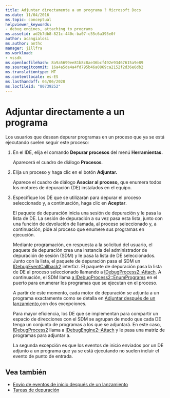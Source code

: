 ```yaml
---
title: Adjuntar directamente a un programa ? Microsoft Docs
ms.date: 11/04/2016
ms.topic: conceptual
helpviewer_keywords:
- debug engines, attaching to programs
ms.assetid: ad2b7db8-821c-440c-ba07-c55c6a395e0f
author: acangialosi
ms.author: anthc
manager: jillfra
ms.workload:
- vssdk
ms.openlocfilehash: 8a9a5699ee81b8c8ae36bcf492e93467615a9e89
ms.sourcegitcommit: 16a4a5da4a4fd795b46a0869ca2152f2d36e6db2
ms.translationtype: MT
ms.contentlocale: es-ES
ms.lasthandoff: 04/06/2020
ms.locfileid: "80739252"
---
```

# <a name="attach-directly-to-a-program"></a>Adjuntar directamente a un programa
Los usuarios que desean depurar programas en un proceso que ya se está ejecutando suelen seguir este proceso:

1. En el IDE, elija el comando **Depurar procesos** del menú **Herramientas.**

    Aparecerá el cuadro de diálogo **Procesos**.

2. Elija un proceso y haga clic en el botón **Adjuntar.**

    Aparece el cuadro de diálogo **Asociar al proceso,** que enumera todos los motores de depuración (DE) instalados en el equipo.

3. Especifique los DE que se utilizarán para depurar el proceso seleccionado y, a continuación, haga clic en **Aceptar**.

   El paquete de depuración inicia una sesión de depuración y le pasa la lista de DE. La sesión de depuración a su vez pasa esta lista, junto con una función de devolución de llamada, al proceso seleccionado y, a continuación, pide al proceso que enumere sus programas en ejecución.

   Mediante programación, en respuesta a la solicitud del usuario, el paquete de depuración crea una instancia del administrador de depuración de sesión (SDM) y le pasa la lista de DE seleccionados. Junto con la lista, el paquete de depuración pasa el SDM un [IDebugEventCallback2](../../extensibility/debugger/reference/idebugeventcallback2.md) interfaz. El paquete de depuración pasa la lista de DE al proceso seleccionado llamando a [IDebugProcess2::Attach](../../extensibility/debugger/reference/idebugprocess2-attach.md). A continuación, el SDM llama [a IDebugProcess2::EnumPrograms](../../extensibility/debugger/reference/idebugprocess2-enumprograms.md) en el puerto para enumerar los programas que se ejecutan en el proceso.

   A partir de este momento, cada motor de depuración se adjunta a un programa exactamente como se detalla en [Adjuntar después de un lanzamiento,](../../extensibility/debugger/attaching-after-a-launch.md)con dos excepciones.

   Para mayor eficiencia, los DE que se implementan para compartir un espacio de direcciones con el SDM se agrupan de modo que cada DE tenga un conjunto de programas a los que se adjuntará. En este caso, [IDebugProcess2](../../extensibility/debugger/reference/idebugprocess2.md) llama a [IDebugEngine2::Attach](../../extensibility/debugger/reference/idebugengine2-attach.md) y le pasa una matriz de programas para adjuntar a.

   La segunda excepción es que los eventos de inicio enviados por un DE adjunto a un programa que ya se está ejecutando no suelen incluir el evento de punto de entrada.

## <a name="see-also"></a>Vea también
- [Envío de eventos de inicio después de un lanzamiento](../../extensibility/debugger/sending-startup-events-after-a-launch.md)
- [Tareas de depuración](../../extensibility/debugger/debugging-tasks.md)
